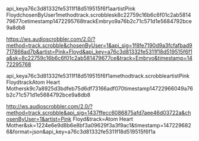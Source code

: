 api_keya76c3d81332fe5311f18d519515f6f1aartistPink FloydchosenByUser1methodtrack.scrobblesk8c22759c16b6c6f01c2ab581479677cetimestamp1472295768trackEmbryo9a76b2c71c571d1e5684792bce9a8db8

https://ws.audioscrobbler.com/2.0/?method=track.scrobble&chosenByUser=1&api_sig=1f8fe7190d9a3fcfafbad9717866ad7b&artist=Pink+Floyd&api_key=a76c3d81332fe5311f18d519515f6f1a&sk=8c22759c16b6c6f01c2ab581479677ce&track=Embryo&timestamp=1472295768


api_keya76c3d81332fe5311f18d519515f6f1amethodtrack.scrobbleartistPink FloydtrackAtom Heart Mothersk9c7a8925d3bdfeb75d6df73166adf070timestamp14722966049a76b2c71c571d1e5684792bce9a8db8


http://ws.audioscrobbler.com/2.0/?method=track.scrobble&api_sig=1437ffecc6086875afd7aee46d03722a&chosenByUser=1&artist=Pink Floyd&track=Atom Heart Mother&sk=1224e6e9d8b6e8bf3a09629f3a3f9ac1&timestamp=1472296826&format=json&api_key=a76c3d81332fe5311f18d519515f6f1a